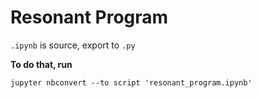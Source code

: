 # Resonant Program
`.ipynb` is source, export to `.py`

**To do that, run**

```
jupyter nbconvert --to script 'resonant_program.ipynb'
```